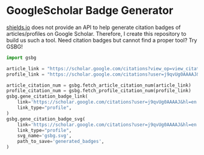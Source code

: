 # GoogleScholar Badge Generator

[shields.io](https://shields.io) does not provide an API to help generate citation badges of articles/profiles 
on Google Scholar. Therefore, I create this repository to build us such a tool.
Need citation badges but cannot find a proper tool? Try GSBG!

```python
import gsbg

article_link = "https://scholar.google.com/citations?view_op=view_citation&hl=en&user=j9qvUg0AAAAJ&citation_for_view=j9qvUg0AAAAJ:Y0pCki6q_DkC"
profile_link = "https://scholar.google.com/citations?user=j9qvUg0AAAAJ&hl=en"

article_citation_num = gsbg.fetch_article_citation_num(article_link)
profile_citation_num = gsbg.fetch_profile_citation_num(profile_link)
gsbg.gene_citation_badge_link(
    link='https://scholar.google.com/citations?user=j9qvUg0AAAAJ&hl=en', 
    link_type="profile",
)
gsbg.gene_citation_badge_svg(
    link='https://scholar.google.com/citations?user=j9qvUg0AAAAJ&hl=en', 
    link_type="profile",
    svg_name='gsbg.svg',
    path_to_save='generated_badges',
)
```
